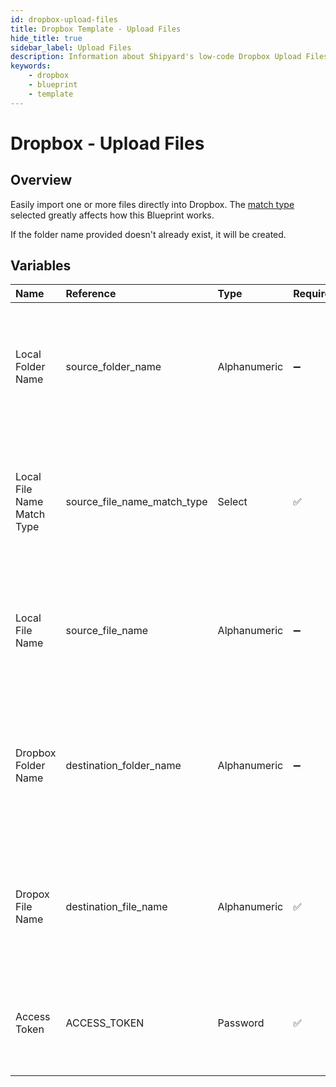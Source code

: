 ```yaml
---
id: dropbox-upload-files
title: Dropbox Template - Upload Files
hide_title: true
sidebar_label: Upload Files
description: Information about Shipyard's low-code Dropbox Upload Files blueprint. Easily import one or more files directly into your Dropbox account.
keywords:
    - dropbox
    - blueprint
    - template
---
```


# Dropbox - Upload Files

## Overview

Easily import one or more files directly into Dropbox. The [match type](../../reference/blueprint-library/match-type.md) selected greatly affects how this Blueprint works.

If the folder name provided doesn&#39;t already exist, it will be created.



## Variables

| Name | Reference | Type | Required | Default | Options | Description |
|:---|:---|:---|:---|:---|:---|:---|
| Local Folder Name | source_folder_name | Alphanumeric | :heavy_minus_sign: | - | - | Name of the local folder on Shipyard to upload the target file from. If left blank, will look in the home directory. |
| Local File Name Match Type | source_file_name_match_type | Select | :white_check_mark: | exact_match | `Exact Match`, `Regex Match` | Determines if the text in &#34;Local File Name&#34; will look for one file with exact match, or multiple files using regex. |
| Local File Name | source_file_name | Alphanumeric | :heavy_minus_sign: | - | - | Name of the target file on Shipyard. Can be regex if &#34;Match Type&#34; is set accordingly. |
| Dropbox Folder Name | destination_folder_name | Alphanumeric | :heavy_minus_sign: | - | - | Folder where the file(s) should be uploaded. Leaving blank will place the file in the root directory of Dropbox. |
| Dropox File Name | destination_file_name | Alphanumeric | :white_check_mark: | - | - | What to name the file(s) being uploaded to Dropbox. If left blank, defaults to the original file name(s).  |
| Access Token | ACCESS_TOKEN | Password | :white_check_mark: | - | - | Access token, with no expiration, to access your Dropbox files. |


